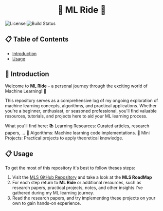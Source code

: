 <h1 align="center">🤖 ML Ride 🤖</h1>

![License](https://img.shields.io/badge/License-MIT-blue.svg) ![Build Status](https://img.shields.io/badge/build-passing-brightgreen)

## 📋 Table of Contents
- [Introduction](#introduction)
- [Usage](#usage)

## 📜 Introduction
Welcome to **ML Ride** – a personal journey through the exciting world of Machine Learning! 🚀

This repository serves as a comprehensive log of my ongoing exploration of machine learning concepts, algorithms, and practical applications. Whether you're a beginner, enthusiast, or seasoned professional, you'll find valuable resources, tutorials, and projects here to aid your ML learning process.

What you'll find here:
📚 Learning Resources: Curated articles, research papers, ...
🧠 Algorithms: Machine learning code implementations.
🔬 Mini Projects: Practical projects to apply theoretical knowledge.

## 📋 Usage
To get the most of this repository it's best to follow theses steps:
1. Visit the [MLS GitHub Repository](https://github.com/ghassen-fatnassi/mls) and take a look at the **MLS RoadMap**
2. For each step return to **ML Ride** or additional resources, such as research papers, practical projects, notes, and other insights I’ve gathered during my ML learning journey.
3. Read the research papers, and try implementing these projects on your own to gain hands-on experience.
